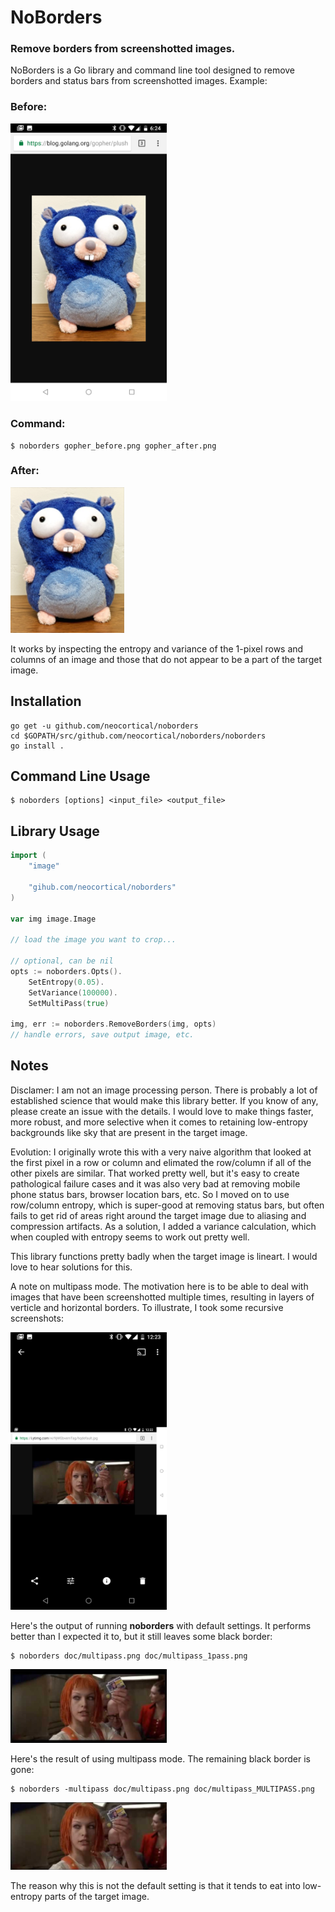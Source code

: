 # NoBorders
### Remove borders from screenshotted images.
NoBorders is a Go library and command line tool designed to remove borders and status bars from screenshotted images. Example: 

### Before:
<img width="250" src="doc/gopher_before.png" />

### Command:
```
$ noborders gopher_before.png gopher_after.png
```

### After:
<img width="182" src="doc/gopher_after.png" />

It works by inspecting the entropy and variance of the 1-pixel rows and columns of an image and those that do not appear to be a part of the target image.

## Installation
```
go get -u github.com/neocortical/noborders
cd $GOPATH/src/github.com/neocortical/noborders/noborders
go install .
```

## Command Line Usage
```
$ noborders [options] <input_file> <output_file>
```

## Library Usage
```go
import (
    "image"

    "gihub.com/neocortical/noborders"
)

var img image.Image 

// load the image you want to crop...

// optional, can be nil
opts := noborders.Opts().
    SetEntropy(0.05).
    SetVariance(100000).
    SetMultiPass(true)
        
img, err := noborders.RemoveBorders(img, opts)
// handle errors, save output image, etc.
```

## Notes
Disclamer: I am not an image processing person. There is probably a lot of established science that would make this library better. If you know of any, please create an issue with the details. I would love to make things faster, more robust, and more selective when it comes to retaining low-entropy backgrounds like sky that are present in the target image.

Evolution: I originally wrote this with a very naive algorithm that looked at the first pixel in a row or column and elimated the row/column if all of the other pixels are similar. That worked pretty well, but it's easy to create pathological failure cases and it was also very bad at removing mobile phone status bars, browser location bars, etc. So I moved on to use row/column entropy, which is super-good at removing status bars, but often fails to get rid of areas right around the target image due to aliasing and compression artifacts. As a solution, I added a variance calculation, which when coupled with entropy seems to work out pretty well.

This library functions pretty badly when the target image is lineart. I would love to hear solutions for this. 

A note on multipass mode. The motivation here is to be able to deal with images that have been screenshotted multiple times, resulting in layers of verticle and horizontal borders. To illustrate, I took some recursive screenshots: 

<img width="250" src="doc/multipass.png" />

Here's the output of running **noborders** with default settings. It performs better than I expected it to, but it still leaves some black border: 
```
$ noborders doc/multipass.png doc/multipass_1pass.png
```
<img width="250" src="doc/multipass_1pass.png" />

Here's the result of using multipass mode. The remaining black border is gone: 
```
$ noborders -multipass doc/multipass.png doc/multipass_MULTIPASS.png
```
<img width="250" src="doc/multipass_MULTIPASS.png" />

The reason why this is not the default setting is that it tends to eat into low-entropy parts of the target image.
